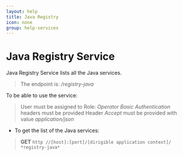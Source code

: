 ```yaml
---
layout: help
title: Java Registry
icon: none
group: help-services
---
```


Java Registry Service
===

Java Registry Service lists all the Java services.

> The endpoint is: */registry-java*

To be able to use the service:

> User must be assigned to Role: *Operator*
> *Basic Authentication* headers must be provided
> Header *Accept* must be provided with value *application/json*

* To get the list of the Java services:

> **GET** `http //[host]:[port]/[dirigible application context]/ *registry-java*`


